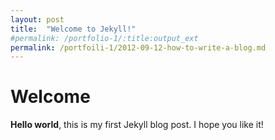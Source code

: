 ```yaml
---
layout: post
title:  "Welcome to Jekyll!"
#permalink: /portfolio-1/:title:output_ext
permalink: /portfoili-1/2012-09-12-how-to-write-a-blog.md
---
```


# Welcome
**Hello world**, this is my first Jekyll blog post.
I hope you like it!